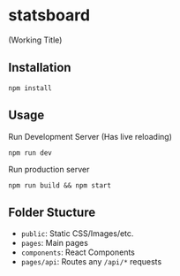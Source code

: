 # statsboard
(Working Title)

## Installation
```
npm install
```

## Usage

Run Development Server (Has live reloading)
```
npm run dev
```

Run production server
```
npm run build && npm start
```

## Folder Stucture
- `public`: Static CSS/Images/etc.
- `pages`: Main pages
- `components`: React Components
- `pages/api`: Routes any `/api/*` requests